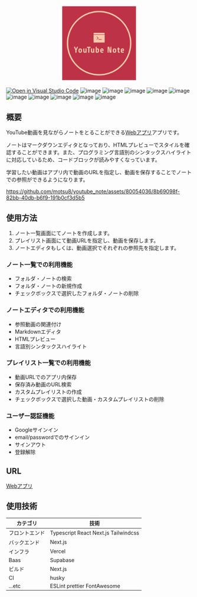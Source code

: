 <h3 align="center">
    <a href="https://chrome.google.com/webstore/detail/repost/ncecccibmoomlikfocmpmidbhiioonlm">
        <img src="/public/logo.png" height="200">
    </a>
</h3>

[![Open in Visual Studio Code](https://img.shields.io/static/v1?logo=visualstudiocode&label=&message=Open%20in%20Visual%20Studio%20Code&labelColor=2c2c32&color=007acc&logoColor=007acc)](https://open.vscode.dev/motsu8/question_post_system)
![image](https://img.shields.io/badge/TypeScript-E2E8F0?logo=typescript)
![image](https://img.shields.io/badge/React-E2E8F0?logo=react)
![image](https://img.shields.io/badge/Next.js-E2E8F0?logo=nextdotjs&logoColor=000000)
![image](https://img.shields.io/badge/Supabase-E2E8F0?logo=supabase)
![image](https://img.shields.io/badge/Markdown-E2E8F0?logo=markdown&logoColor=000000)
![image](https://img.shields.io/badge/FontAwesome-E2E8F0?logo=fontawesome)
![image](https://img.shields.io/badge/tailwindcss-E2E8F0?logo=tailwindcss)
![image](https://img.shields.io/badge/ESLint-E2E8F0?logo=eslint&logoColor=9932cc)
![image](https://img.shields.io/badge/prettier-E2E8F0?logo=prettier)
![image](https://img.shields.io/badge/YouTubeDataAPI-E2E8F0?logo=youtube&logoColor=ff0000)


## 概要
YouTube動画を見ながらノートをとることができる[Webアプリ](https://youtube-note-neon.vercel.app/)アプリです。

ノートはマークダウンエディタとなっており、HTMLプレビューでスタイルを確認することができます。また、プログラミング言語別のシンタックスハイライトに対応しているため、コードブロックが読みやすくなっています。

学習したい動画はアプリ内で動画のURLを指定し、動画を保存することでノートでの参照ができるようになります。


https://github.com/motsu8/youtube_note/assets/80054036/8b69098f-82bb-40db-b6f9-191b0cf3d5b5


## 使用方法
1. ノート一覧画面にてノートを作成します。
2. プレイリスト画面にて動画URLを指定し、動画を保存します。
1. ノートエディタもしくは、動画選択でそれぞれの参照先を指定します。

### ノート一覧での利用機能
- フォルダ・ノートの検索
- フォルダ・ノートの新規作成
- チェックボックスで選択したフォルダ・ノートの削除

### ノートエディタでの利用機能
- 参照動画の関連付け
- Markdownエディタ
- HTMLプレビュー
- 言語別シンタックスハイライト

### プレイリスト一覧での利用機能
- 動画URLでのアプリ内保存
- 保存済み動画のURL検索
- カスタムプレイリストの作成
- チェックボックスで選択した動画・カスタムプレイリストの削除

### ユーザー認証機能
- Googleサインイン
- email/passwordでのサインイン
- サインアウト
- 登録解除


## URL
[Webアプリ](https://youtube-note-neon.vercel.app/)

## 使用技術
|カテゴリ|技術|
|----|----|
|フロントエンド|Typescript React Next.js Tailwindcss|
|バックエンド|Next.js|
|インフラ|Vercel|
|Baas|Supabase|
|ビルド|Next.js|
|CI|husky|
|...etc|ESLint prettier FontAwesome|
